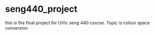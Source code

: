 # seng440_project
this is the final project for UVic seng 440 course. Topic is colour space conversion
